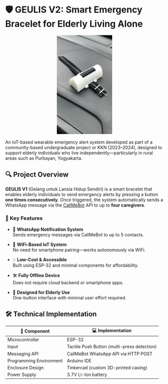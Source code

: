 # 🛡️ GEULIS V2: Smart Emergency Bracelet for Elderly Living Alone

<p align="center">
  <img src="1.jpg" width="35%" />
</p>

An IoT-based wearable emergency alert system developed as part of a community-based undergraduate project or KKN (2023–2024), designed to support elderly individuals who live independently—particularly in rural areas such as Purbayan, Yogyakarta.

## 🔍 Project Overview

**GEULIS V1** (Gelang untuk Lansia Hidup Sendiri) is a smart bracelet that enables elderly individuals to send emergency alerts by pressing a button **one times consecutively**. Once triggered, the system automatically sends a WhatsApp message via the [CallMeBot](https://www.callmebot.com/) API to up to **four caregivers**.

### 🎯 Key Features

- 📩 **WhatsApp Notification System**  
  Sends emergency messages via CallMeBot to up to 5 contacts.

- 📶 **WiFi-Based IoT System**  
  No need for smartphone pairing—works autonomously via WiFi.

- 💡 **Low-Cost & Accessible**  
  Built using ESP-32 and minimal components for affordability.

- 🛠️ **Fully Offline Device**  
  Does not require cloud backend or smartphone apps.

- 🧓 **Designed for Elderly Use**  
  One-button interface with minimal user effort required.

## 🛠️ Technical Implementation

| 🔧 Component            | 💻 Implementation                                  |
|-------------------------|---------------------------------------------------|
| Microcontroller         | ESP-32                     |
| Input                   | Tactile Push Button (multi-press detection)       |
| Messaging API           | CallMeBot WhatsApp API via HTTP POST             |
| Programming Environment | Arduino IDE                                      |
| Enclosure Design        | Tinkercad (custom 3D-printed casing)             |
| Power Supply            | 3.7V Li-Ion battery   |
